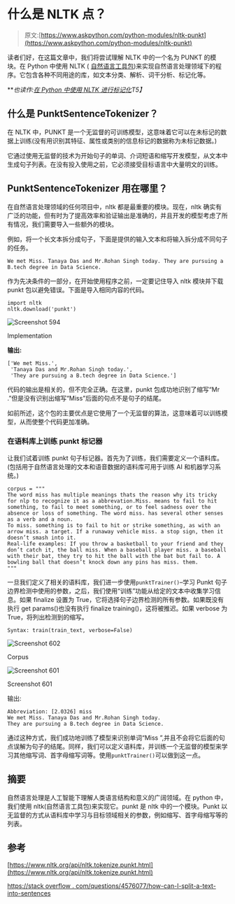 # 什么是 NLTK 点？

> 原文:[https://www.askpython.com/python-modules/nltk-punkt](https://www.askpython.com/python-modules/nltk-punkt)

读者们好，在这篇文章中，我们将尝试理解 NLTK 中的一个名为 PUNKT 的模块。在 Python 中使用 NLTK ( [自然语言工具包](https://www.askpython.com/python/top-python-libraries-for-natural-language-processing))来实现自然语言处理领域下的程序。它包含各种不同用途的库，如文本分类、解析、词干分析、标记化等。

***也读作:[在 Python 中使用 NLTK 进行标记化](https://www.askpython.com/python-modules/tokenization-in-python-using-nltk)*T5】**

## 什么是 PunktSentenceTokenizer？

在 NLTK 中，PUNKT 是一个无监督的可训练模型，这意味着它可以在未标记的数据上训练(没有用识别其特征、属性或类别的信息标记的数据称为未标记数据。)

它通过使用无监督的技术为开始句子的单词、介词短语和缩写开发模型，从文本中生成句子列表。在没有投入使用之前，它必须接受目标语言中大量明文的训练。

## PunktSentenceTokenizer 用在哪里？

在自然语言处理领域的任何项目中，nltk 都是最重要的模块。现在，nltk 确实有广泛的功能，但有时为了提高效率和验证输出是准确的，并且开发的模型考虑了所有情况，我们需要导入一些额外的模块。

例如，将一个长文本拆分成句子，下面是提供的输入文本和将输入拆分成不同句子的任务。

```
We met Miss. Tanaya Das and Mr.Rohan Singh today. They are pursuing a B.tech degree in Data Science.

```

作为先决条件的一部分，在开始使用程序之前，一定要记住导入 nltk 模块并下载 punkt 包以避免错误。下面是导入相同内容的代码。

```
import nltk
nltk.download('punkt')

```

![Screenshot 594](../Images/9841a01dac3857f9be49cf4cf26a6788.png)

Implementation

**输出:**

```
['We met Miss.',
 'Tanaya Das and Mr.Rohan Singh today.',
 'They are pursuing a B.tech degree in Data Science.']

```

代码的输出是相关的，但不完全正确。在这里，punkt 包成功地识别了缩写“Mr .”但是没有识别出缩写“Miss”后面的句点不是句子的结尾。

如前所述，这个包的主要优点是它使用了一个无监督的算法，这意味着可以训练模型，从而使整个代码更加准确。

### 在语料库上训练 punkt 标记器

让我们试着训练 punkt 句子标记器。首先为了训练，我们需要定义一个语料库。(包括用于自然语言处理的文本和语音数据的语料库可用于训练 AI 和机器学习系统。)

```
corpus = """
The word miss has multiple meanings thats the reason why its tricky for nlp to recognize it as a abbrevation.Miss. means to fail to hit something, to fail to meet something, or to feel sadness over the absence or loss of something. The word miss. has several other senses as a verb and a noun.
To miss. something is to fail to hit or strike something, as with an arrow miss. a target. If a runaway vehicle miss. a stop sign, then it doesn’t smash into it.
Real-life examples: If you throw a basketball to your friend and they don’t catch it, the ball miss. When a baseball player miss. a baseball with their bat, they try to hit the ball with the bat but fail to. A bowling ball that doesn’t knock down any pins has miss. them.
"""

```

一旦我们定义了相关的语料库，我们进一步使用`punktTrainer()`–学习 Punkt 句子边界检测中使用的参数，之后，我们使用“训练”功能从给定的文本中收集学习信息。如果 finalize 设置为 True，它将选择句子边界检测的所有参数。如果既没有执行 get params()也没有执行 finalize training()，这将被推迟。如果 verbose 为 True，将列出检测到的缩写。

```
Syntax: train(train_text, verbose=False)
```

![Screenshot 602](../Images/dd469dfca98225793c759b75de188e81.png)

Corpus

![Screenshot 601](../Images/6a5e9faac8f441f7d8ab08240a52090b.png)

Screenshot 601

输出:

```
Abbreviation: [2.0326] miss 
We met Miss. Tanaya Das and Mr.Rohan Singh today. 
They are pursuing a B.tech degree in Data Science.
```

通过这种方式，我们成功地训练了模型来识别单词“Miss ”,并且不会将它后面的句点误解为句子的结尾。同样，我们可以定义语料库，并训练一个无监督的模型来学习其他缩写词、首字母缩写词等。使用`punktTrainer()`可以做到这一点。

## 摘要

自然语言处理是人工智能下理解人类语言结构和意义的广阔领域。在 python 中，我们使用 nltk(自然语言工具包)来实现它。punkt 是 nltk 中的一个模块。Punkt 以无监督的方式从语料库中学习与目标领域相关的参数，例如缩写、首字母缩写等的列表。

## 参考

[https://www.nltk.org/api/nltk.tokenize.punkt.html](https://www.nltk.org/api/nltk.tokenize.punkt.html)

[https://stack overflow . com/questions/4576077/how-can-I-split-a-text-into-sentences](https://stackoverflow.com/questions/4576077/how-can-i-split-a-text-into-sentences)
